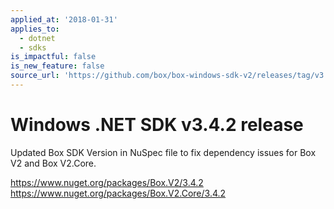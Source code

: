 ```yaml
---
applied_at: '2018-01-31'
applies_to:
  - dotnet
  - sdks
is_impactful: false
is_new_feature: false
source_url: 'https://github.com/box/box-windows-sdk-v2/releases/tag/v3.4.2'
---
```


# Windows .NET SDK v3.4.2 release

Updated Box SDK Version in NuSpec file to fix dependency issues for Box V2 and Box V2.Core.

https://www.nuget.org/packages/Box.V2/3.4.2
https://www.nuget.org/packages/Box.V2.Core/3.4.2